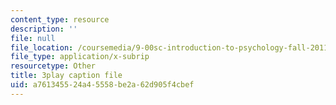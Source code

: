 ```yaml
---
content_type: resource
description: ''
file: null
file_location: /coursemedia/9-00sc-introduction-to-psychology-fall-2011/a761345524a45558be2a62d905f4cbef_Vko17una2Zw.vtt
file_type: application/x-subrip
resourcetype: Other
title: 3play caption file
uid: a7613455-24a4-5558-be2a-62d905f4cbef
---
```

